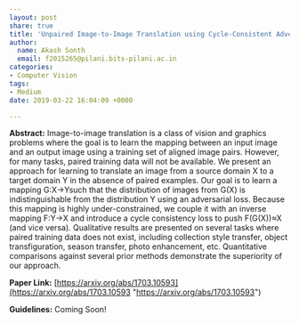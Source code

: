 ```yaml
---
layout: post
share: true
title: 'Unpaired Image-to-Image Translation using Cycle-Consistent Adversarial Networks '
author:
  name: Akash Sonth
  email: f2015265@pilani.bits-pilani.ac.in
categories:
- Computer Vision
tags:
- Medium
date: 2019-03-22 16:04:09 +0000

---
```

**Abstract:** Image-to-image translation is a class of vision and graphics problems where the goal is to learn the mapping between an input image and an output image using a training set of aligned image pairs. However, for many tasks, paired training data will not be available. We present an approach for learning to translate an image from a source domain X to a target domain Y in the absence of paired examples. Our goal is to learn a mapping G:X→Ysuch that the distribution of images from G(X) is indistinguishable from the distribution Y using an adversarial loss. Because this mapping is highly under-constrained, we couple it with an inverse mapping F:Y→X and introduce a cycle consistency loss to push F(G(X))≈X (and vice versa). Qualitative results are presented on several tasks where paired training data does not exist, including collection style transfer, object transfiguration, season transfer, photo enhancement, etc. Quantitative comparisons against several prior methods demonstrate the superiority of our approach.

**Paper Link:** [https://arxiv.org/abs/1703.10593](https://arxiv.org/abs/1703.10593 "https://arxiv.org/abs/1703.10593")

**Guidelines:** Coming Soon!